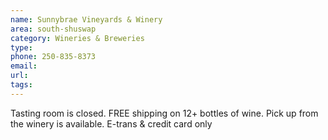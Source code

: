 ```yaml
---
name: Sunnybrae Vineyards & Winery
area: south-shuswap
category: Wineries & Breweries
type: 
phone: 250-835-8373
email: 
url: 
tags:
---
```


Tasting room is closed. FREE shipping on 12+ bottles of wine. Pick up from the winery is available. E-trans & credit card only